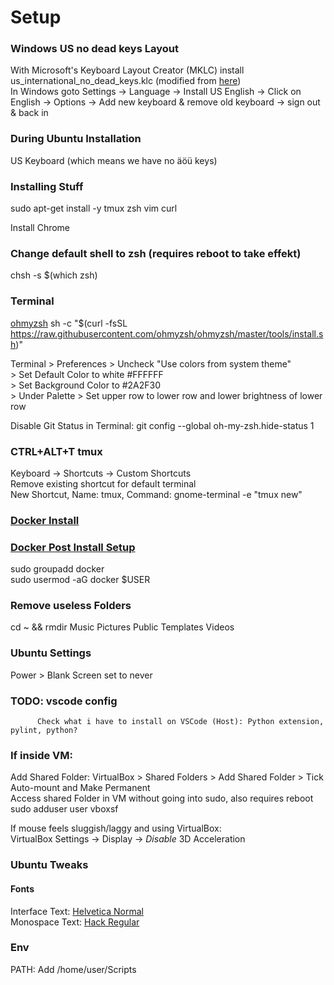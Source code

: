# Setup

### Windows US no dead keys Layout
With Microsoft's Keyboard Layout Creator (MKLC) install us_international_no_dead_keys.klc  (modified from [here](https://github.com/umanovskis/win-kbd-usint-nodead/))  
In Windows goto Settings -> Language -> Install US English -> Click on English -> Options -> Add new keyboard & remove old keyboard -> sign out & back in

### During Ubuntu Installation
US Keyboard (which means we have no äöü keys)

### Installing Stuff
sudo apt-get install -y tmux zsh vim curl

Install Chrome

### Change default shell to zsh  (requires reboot to take effekt)
chsh -s $(which zsh)

### Terminal
[ohmyzsh](https://github.com/ohmyzsh/ohmyzsh)
sh -c "$(curl -fsSL https://raw.githubusercontent.com/ohmyzsh/ohmyzsh/master/tools/install.sh)"

Terminal > Preferences > Uncheck "Use colors from system theme"  
                       > Set Default Color to white #FFFFFF  
                       > Set Background Color to #2A2F30  
                       > Under Palette > Set upper row to lower row and lower brightness of lower row
                       
Disable Git Status in Terminal: git config --global oh-my-zsh.hide-status 1
 
### CTRL+ALT+T tmux
Keyboard -> Shortcuts -> Custom Shortcuts  
Remove existing shortcut for default terminal  
New Shortcut, Name: tmux, Command: gnome-terminal -e "tmux new"

### [Docker Install](https://docs.docker.com/v17.09/engine/installation/linux/docker-ce/ubuntu/)
### [Docker Post Install Setup](https://docs.docker.com/install/linux/linux-postinstall/)
sudo groupadd docker  
sudo usermod -aG docker $USER

### Remove useless Folders
cd ~ && rmdir Music Pictures Public Templates Videos

### Ubuntu Settings
Power > Blank Screen set to never

### TODO: vscode config
          Check what i have to install on VSCode (Host): Python extension, pylint, python?

### If inside VM:

Add Shared Folder: VirtualBox > Shared Folders > Add Shared Folder > Tick Auto-mount and Make Permanent  
Access shared Folder in VM without going into sudo, also requires reboot  
sudo adduser user vboxsf

If mouse feels sluggish/laggy and using VirtualBox:  
VirtualBox Settings -> Display -> *Disable* 3D Acceleration  

### Ubuntu Tweaks
#### Fonts
Interface Text: [Helvetica Normal](https://www.fontmirror.com/helvetica)  
Monospace Text: [Hack Regular](https://sourcefoundry.org/hack/)

### Env
PATH: Add /home/user/Scripts


